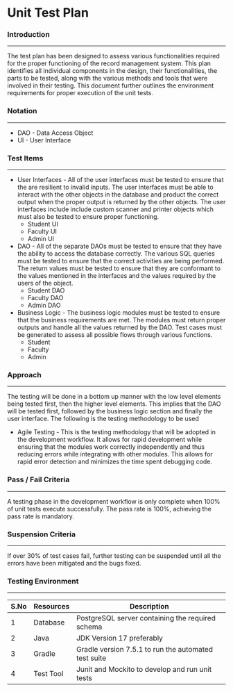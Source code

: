 # **Unit Test Plan**

### **Introduction**
---

The test plan has been designed to assess various functionalities required for the proper functioning of the record management system. This plan identifies all individual components in the design, their functionalities, the parts to be tested, along with the various methods and tools that were involved in their testing. This document further outlines the environment requirements for proper execution of the unit tests.

### **Notation**
---
- DAO - Data Access Object
- UI - User Interface

### **Test Items**
---
- User Interfaces - All of the user interfaces must be tested to ensure that the are resilient to invalid inputs. The user interfaces must be able to interact with the other objects in the database and product the correct output when the proper output is returned by the other objects. The user interfaces include include custom scanner and printer objects which must also be tested to ensure proper functioning.
    * Student UI
    * Faculty UI
    * Admin UI
- DAO - All of the separate DAOs must be tested to ensure that they have the ability to access the database correctly. The various SQL queries must be tested to ensure that the correct activities are being performed. The return values must be tested to ensure that they are conformant to the values mentioned in the interfaces and the values required by the users of the object.
    - Student DAO
    - Faculty DAO
    - Admin DAO
- Business Logic - The business logic modules must be tested to ensure that the business requirements are met. The modules must return proper outputs and handle all the values returned by the DAO. Test cases must be generated to assess all possible flows through various functions.
    - Student 
    - Faculty
    - Admin

### **Approach**
---
The testing will be done in a bottom up manner with the low level elements being tested first, then the higher level elements. This implies that the DAO will be tested first, followed by the business logic section and finally the user interface. The following is the testing methodology to be used
- Agile Testing - This is the testing methodology that will be adopted in the development workflow. It allows for rapid development while ensuring that the modules work correctly independently and thus reducing errors while integrating with other modules. This allows for rapid error detection and minimizes the time spent debugging code. 

### **Pass / Fail Criteria**
---
A testing phase in the development workflow is only complete when 100% of unit tests execute successfully. The pass rate is 100%, achieving the pass rate is mandatory.

### **Suspension Criteria**
---
If over 30% of test cases fail, further testing can be suspended until all the errors have been mitigated and the bugs fixed. 

### **Testing Environment**
---

| S.No | Resources | Description |
| --- | ----------- | ------ |
| 1 | Database | PostgreSQL server containing the required schema
| 2 | Java | JDK Version 17 preferably
| 3 | Gradle | Gradle version 7.5.1 to run the automated test suite
| 4 | Test Tool | Junit and Mockito to develop and run unit tests
